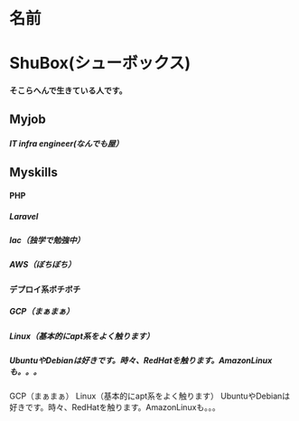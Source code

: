 # 名前

# ShuBox(シューボックス)

#### そこらへんで生きている人です。
 
## Myjob

##### IT infra engineer(なんでも屋）


## Myskills
#### PHP
##### Laravel
##### Iac（独学で勉強中）
##### AWS（ぼちぼち）
####  デプロイ系ボチボチ
##### GCP（まぁまぁ）
##### Linux（基本的にapt系をよく触ります）
##### UbuntuやDebianは好きです。時々、RedHatを触ります。AmazonLinuxも。。。


GCP（まぁまぁ）
Linux（基本的にapt系をよく触ります）
UbuntuやDebianは好きです。時々、RedHatを触ります。AmazonLinuxも。。。


